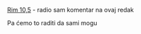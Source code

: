 [Rim 10,5](../3.Biblijski%20tekstovi/Rim%2010,5.md) - radio sam komentar na ovaj redak

Pa ćemo to raditi da sami mogu